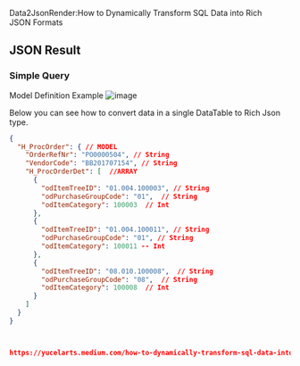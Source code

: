 Data2JsonRender:How to Dynamically Transform SQL Data into Rich JSON Formats


## JSON Result

### Simple Query 

Model Definition Example
![image](https://github.com/user-attachments/assets/3c63a4a3-2e4e-450f-bcc5-4d6211937f37)


Below you can see how to convert data in a single DataTable to Rich Json type.

```json
{
  "H_ProcOrder": { // MODEL
    "OrderRefNr": "PO0000504", // String
    "VendorCode": "BB201707154", // String
    "H_ProcOrderDet": [  //ARRAY
      {
        "odItemTreeID": "01.004.100003", // String
        "odPurchaseGroupCode": "01",  // String
        "odItemCategory": 100003  // Int
      },
      {
        "odItemTreeID": "01.004.100011", // String
        "odPurchaseGroupCode": "01", // String
        "odItemCategory": 100011 -- Int
      },
      {
        "odItemTreeID": "08.010.100008",  // String
        "odPurchaseGroupCode": "08",  // String
        "odItemCategory": 100008  // Int
      }
    ]
  }
}



https://yucelarts.medium.com/how-to-dynamically-transform-sql-data-into-rich-json-formats-cb435ae0b8cd
